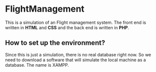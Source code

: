 # FlightManagement
This is a simulation of an Flight management system. The front end is written in **HTML** and **CSS** and the back end is written in **PHP**.
## How to set up the environment?
Since this is just a simulation, there is no real database right now. So we need to download a software that will simulate the local machine as a database. The name is XAMPP.
